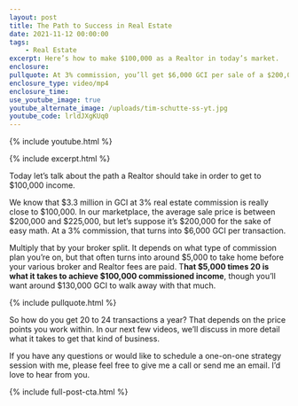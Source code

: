 ```yaml
---
layout: post
title: The Path to Success in Real Estate
date: 2021-11-12 00:00:00
tags:
    - Real Estate
excerpt: Here’s how to make $100,000 as a Realtor in today’s market.
enclosure:
pullquote: At 3% commission, you’ll get $6,000 GCI per sale of a $200,000 home.
enclosure_type: video/mp4
enclosure_time:
use_youtube_image: true
youtube_alternate_image: /uploads/tim-schutte-ss-yt.jpg
youtube_code: lrldJXgKUq0
---
```

{% include youtube.html %}

{% include excerpt.html %}

Today let’s talk about the path a Realtor should take in order to get to $100,000 income.

We know that $3.3 million in GCI at 3% real estate commission is really close to $100,000. In our marketplace, the average sale price is between $200,000 and $225,000, but let’s suppose it’s $200,000 for the sake of easy math. At a 3% commission, that turns into $6,000 GCI per transaction.

Multiply that by your broker split. It depends on what type of commission plan you’re on, but that often turns into around $5,000 to take home before your various broker and Realtor fees are paid. T**hat $5,000 times 20 is what it takes to achieve $100,000 commissioned income**, though you’ll want around $130,000 GCI to walk away with that much.

{% include pullquote.html %}

So how do you get 20 to 24 transactions a year? That depends on the price points you work within. In our next few videos, we’ll discuss in more detail what it takes to get that kind of business.

If you have any questions or would like to schedule a one-on-one strategy session with me, please feel free to give me a call or send me an email. I’d love to hear from you.

{% include full-post-cta.html %}
